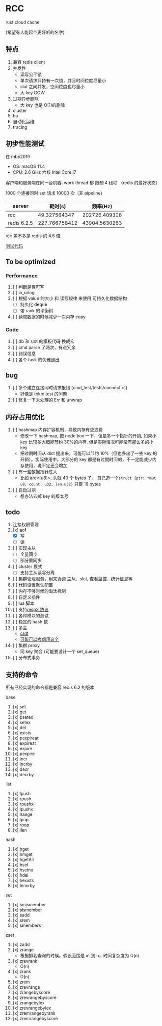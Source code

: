 # RCC

rust cloud cache

(希望有人能起个更好听的名字)

## 特点

1. 兼容 redis client
1. 并发性
   - 读写公平锁
   - 单次请求只持有一次锁，并且时间粒度尽量小
   - slot 之间并发，空间粒度也尽量小
   - 大 key COW
1. 过期异步删除
   - 大 key 也是 O(1)的删除
1. cluster
1. ha
1. 自动化运维
1. tracing

## 初步性能测试

在 mbp2019

- OS: macOS 11.4
- CPU: 2.6 GHz 六核 Intel Core i7

客户端和服务端在同一台机器, work thread 都 限制 4 线程 （redis 的最好状态）

1000 个连接同时 set 请求 10000 次（非 pipeline）

| server      | 耗时(s)       | 频率(Hz)      |
| ----------- | ------------- | ------------- |
| rcc         | 49.327564347  | 202726.409308 |
| redis 6.2.5 | 227.766758412 | 43904.5630263 |

rcc 差不多是 redis 的 4.6 倍

[测试代码](cmd_test/bin/simple_bench.rs)

## To be optimized

### Performance

1. [ ] 判断是否可写
1. [ ] io_uring
1. [ ] 根据 value 的大小 和 读写规律 来使用 可持久化数据结构
   - [ ] 持久化 deque
   - [ ] 带 rank 的平衡树
1. [ ] 读取数据的时候减少一次内存 copy

### Code

1. [ ] db 和 slot 的模板代码 换成宏
1. [ ] cmd parse 了两次，有点冗余
1. [ ] 错误信息
1. [ ] 各个 task 的优雅退出

## bug

1. [ ] 多个建立连接同时请求报错 (cmd_test/tests/connect.rs)
   - 好像是 tokio test 的问题
1. [ ] 修复一下未处理的 Err 和 unwrap

## 内存占用优化

1. [ ] hashmap 内存扩容机制，导致内存有些浪费
   - 修改一下 hashmap, 把 node box 一下，但是多一个指针的开销, 如果小 key 比较多大概能节约 30%的内存, 但是实际情况可能没有那么多的小 key
   - 把过期时间从 dict 提出来，可能可以节约 10%（但也多出了一些 key 的开销）。实际使用中，大部分的 key 都是有过期时间的，不一定能减少内存使用，说不定还会增加
1. [ ] 有一些数据指针过大
   - 比如 arc<[u8]>, 头就 40 个 bytes 了。 自己造一个`struct {ptr: *mut u8, count: u32, len:u32}` 只要 16 bytes
1. [ ] 自动过期
   - 想办法去掉 key 的版本号

## todo

1. 连接权限管理
1. [x] aof
   - [x] 写
   - [ ] 读
1. [ ] 实现主从
   - [ ] 全量同步
   - [ ] 部分重同步
1. [ ] cluster 模式
   - [ ] 支持主从读写分离
1. [ ] 集群管理服务，用来协调 主从、slot, 查看监控、统计信息等
1. [ ] 代码设置默认配置
1. [ ] 内存不够时候的淘汰机制
1. [ ] 自定义插件
1. [ ] lua 脚本
1. [ ] 支持[resp3 协议](https://www.zeekling.cn/articles/2021/01/10/1610263628832.html)
1. [ ] 各种模块的测试
1. [ ] 稳定的 hash 数
1. [ ] 多主
   - [crdt](https://josephg.com/blog/crdts-go-brrr/)
   - [可能可以考虑用这个](https://github.com/josephg/diamond-types)
1. [ ] 集群 proxy
   - 同 key 聚合 (可能要设计一个 set_queue)
1. [ ] 分布式事务

## 支持的命令

所有已经实现的命令都是兼容 redis 6.2 的版本

base

1. [x] set
1. [x] get
1. [x] psetex
1. [x] setex
1. [x] del
1. [x] exists
1. [x] pexpireat
1. [x] expireat
1. [x] expire
1. [x] pexpire
1. [x] incr
1. [x] incrby
1. [x] decr
1. [x] decrby

list

1. [x] lpush
1. [x] rpush
1. [x] rpushx
1. [x] lpushx
1. [x] lrange
1. [x] lpop
1. [x] rpop
1. [x] llen

hash

1. [x] hget
1. [x] hmget
1. [x] hgetAll
1. [x] hset
1. [x] hsetnx
1. [x] hdel
1. [x] hexists
1. [x] hincrby

set

1. [x] smismember
1. [x] sismember
1. [x] sadd
1. [x] srem
1. [x] smembers

zset

1. [x] zadd
1. [x] zrange
   - 根据排名查询的时候，假设范围是 m 到 n，时间复杂度为 O(n)
1. [x] zrevrank
   - O(n)
1. [x] zrank
   - O(n)
1. [x] zrem
1. [x] zrevrange
1. [x] zrangebyscore
1. [x] zrevrangebyscore
1. [x] zrangebylex
1. [x] zrevrangebylex
1. [x] zremrangebyrank
1. [x] zremrangebyscore
